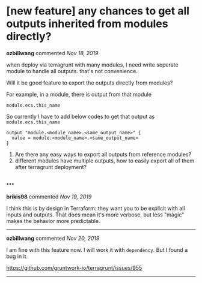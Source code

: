 # [new feature] any chances to get all outputs inherited from modules directly?

**ozbillwang** commented *Nov 18, 2019*

when deploy via terragrunt with many modules, I need write seperate module to handle all outputs. that's not convenience. 

Will it be good feature to export the outputs directly from modules? 

For example, in a module, there is output from that module

```
module.ecs.this_name
```
So currently I have to add below codes to get that output as `module.ecs.this_name`

```
output "module.<module_name>.<same_output_name>" {
  value = module.<module_name>.<same_output_name>
}
```

1. Are there any easy ways to export all outputs from reference modules?
2. different modules have multiple outputs, how to easily export all of them after terragrunt deployment?
<br />
***


**brikis98** commented *Nov 19, 2019*

I think this is by design in Terraform: they want you to be explicit with all inputs and outputs. That does mean it's more verbose, but less "magic" makes the behavior more predictable.
***

**ozbillwang** commented *Nov 20, 2019*

I am fine with this feature now. I will work it with `dependency`. But I found a bug in it.

https://github.com/gruntwork-io/terragrunt/issues/955
***

